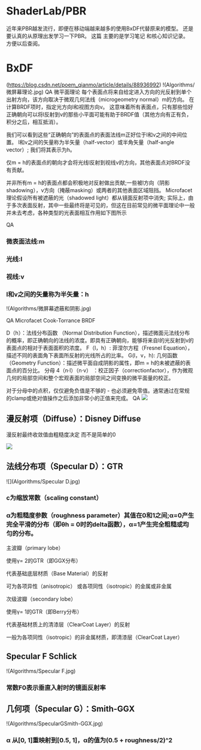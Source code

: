 ﻿# ShaderLab/PBR

近年来PBR越发流行，即便在移动端越来越多的使用BxDF代替原来的模型。
还是要认真的从原理出发学习一下PBR。
这篇 主要的是学习笔记 和核心知识记录。
方便以后查阅。

# BxDF
(https://blog.csdn.net/poem_qianmo/article/details/88936992)
!(Algorithms/微屏幕理论.jpg)
QA 微平面理论
每个表面点将来自给定进入方向的光反射到单个出射方向，该方向取决于微观几何法线（microgeometry normal）m的方向。 
在计算BRDF项时，指定光方向l和视图方向v。 
这意味着所有表面点，只有那些恰好正确朝向可以将l反射到v的那些小平面可能有助于BRDF值（其他方向有正有负，积分之后，相互抵消）。

我们可以看到这些“正确朝向”的表面点的表面法线m正好位于l和v之间的中间位置。
l和v之间的矢量称为半矢量（half-vector）或半角矢量（half-angle vector）; 我们将其表示为h。


仅m = h的表面点的朝向才会将光线l反射到视线v的方向，其他表面点对BRDF没有贡献。

并非所有m = h的表面点都会积极地对反射做出贡献;一些被l方向（阴影shadowing），v方向（掩蔽masking）或两者的其他表面区域阻挡。
Microfacet理论假设所有被遮蔽的光（shadowed light）都从镜面反射项中消失;
实际上，由于多次表面反射，其中一些最终将是可见的，但这在目前常见的微平面理论中一般并未去考虑，各种类型的光表面相互作用如下图所示

QA

### 微表面法线:m
### 光线:l
### 视线:v
### l和v之间的矢量称为半矢量：h


!(Algorithms/微屏幕遮蔽和阴影.jpg)

QA Microfacet Cook-Torrance BRDF

D（h）：法线分布函数 （Normal Distribution Function），描述微面元法线分布的概率，即正确朝向的法线的浓度。即具有正确朝向，能够将来自l的光反射到v的表面点的相对于表面面积的浓度。
F（l，h）: 菲涅尔方程（Fresnel Equation），描述不同的表面角下表面所反射的光线所占的比率。
G(l，v，h): 几何函数（Geometry Function）：描述微平面自成阴影的属性，即m = h的未被遮蔽的表面点的百分比。
分母 4（n·l）（n·v） ：校正因子（correctionfactor），作为微观几何的局部空间和整个宏观表面的局部空间之间变换的微平面量的校正。

对于分母中的点积，仅仅避免负值是不够的 - 也必须避免零值。通常通过在常规的clamp或绝对值操作之后添加非常小的正值来完成。
QA
![](Algorithms/BRDF.jpg)

## 漫反射项（Diffuse）：Disney Diffuse
漫反射最终收敛值由粗糙度决定 而不是简单的0

![](Algorithms/Diffuse.jpg)

## 法线分布项（Specular D）：GTR

![](Algorithms/Specular D.jpg)
### c为缩放常数（scaling constant）

### α为粗糙度参数（roughness parameter）其值在0和1之间;α=0产生完全平滑的分布（即θh = 0时的delta函数），α=1产生完全粗糙或均匀的分布。

主波瓣（primary lobe）

使用γ= 2的GTR（即GGX分布）

代表基础底层材质（Base Material）的反射

可为各项异性（anisotropic） 或各项同性（isotropic）的金属或非金属

次级波瓣（secondary lobe）

使用γ= 1的GTR（即Berry分布）

代表基础材质上的清漆层（ClearCoat Layer）的反射

一般为各项同性（isotropic）的非金属材质，即清漆层（ClearCoat Layer）


## Specular F Schlick
!(Algorithms/Specular F.jpg)

### 常数F0表示垂直入射时的镜面反射率

##  几何项（Specular G）：Smith-GGX
!(Algorithms/SpecularGSmith-GGX.jpg)

### α 从[0, 1]重映射到[0.5, 1]，α的值为(0.5 + roughness/2)^2